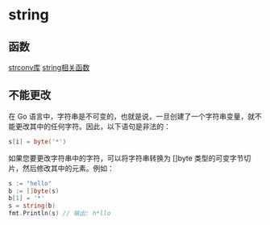 # string


## 函数
[strconv库](strconv%E5%BA%93.md)
[string相关函数](string%E7%9B%B8%E5%85%B3%E5%87%BD%E6%95%B0.md)

## 不能更改 
在 Go 语言中，字符串是不可变的，也就是说，一旦创建了一个字符串变量，就不能更改其中的任何字符。因此，以下语句是非法的：
```go
s[i] = byte('*')
```

如果您要更改字符串中的字符，可以将字符串转换为 []byte 类型的可变字节切片，然后修改其中的元素。例如：
```go
s := "hello"
b := []byte(s)
b[1] = '*'
s = string(b)
fmt.Println(s) // 输出: h*llo
```
